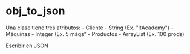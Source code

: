 # obj_to_json

Una clase tiene tres atributos:
	- Cliente - String (Ex. "itAcademy")
	- Máquinas - Integer (Ex. 5 máqs"
	- Productos - ArrayList (Ex. 100 prods)

Escribir en JSON
